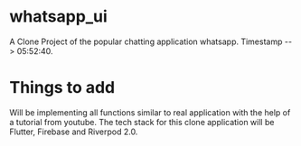 # whatsapp_ui

A Clone Project of the popular chatting application whatsapp. Timestamp --> 05:52:40.

# Things to add

Will be implementing all functions similar to real application with the help of a tutorial from youtube. The tech stack for this clone application will be Flutter, Firebase and Riverpod 2.0.
